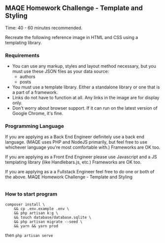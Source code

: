 ## MAQE Homework Challenge - Template and Styling

Time: 40 - 60 minutes recommended.

Recreate the following reference image in HTML and CSS using a templating library.
### Requirements

* You can use any markup, styles and layout method necessary, but you must use these JSON files as your data source:
  * <a herf="https://maqe.github.io/json/authors.json" target="_blank">authors</a>
  * <a herf="https://maqe.github.io/json/posts.json" target="_blank">posts</a>
* You must use a template library. Either a standalone library or one that is a part of a framework.
* Links do not have to function at all. Any links in the image are for display only.
* Don't worry about browser support. If it can run on the latest version of Google Chrome, it's fine.

### Programming Language

If you are applying as a Back End Engineer definitely use a back end language. (MAQE uses PHP and NodeJS primarily, but feel free to use whichever language you're most comfortable with.) Frameworks are OK too.

If you are applying as a Front End Engineer please use Javascript and a JS templating library (like Handlebars.js, etc.) Frameworks are OK too.

If you are applying as a a Fullstack Engineer feel free to do one or both of the above.
MAQE Homework Challenge - Template and Styling

<img src="https://maqe.github.io/img/template-2021.png" alt=""/>

### How to start program

```
composer install \
    && cp .env.example .env \
    && php artisan k:g \
    && touch database/database.sqlite \
    && php artisan migrate --seed \
    && yarn && yarn prod
```

then `php artisan serve`
